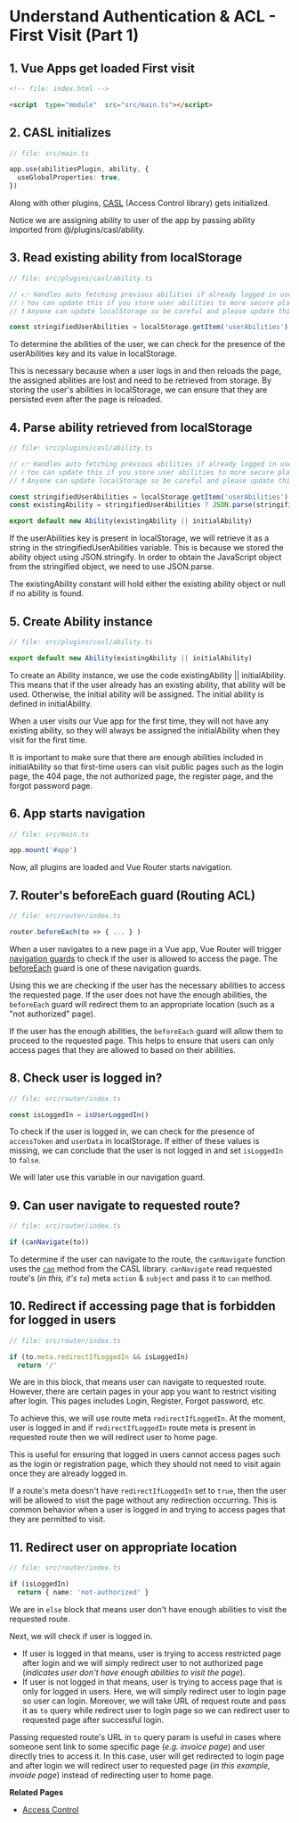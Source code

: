 # Understand Authentication & ACL - First Visit (Part 1)

## 1. Vue Apps get loaded First visit

```html
<!-- file: index.html -->

<script  type="module"  src="src/main.ts"></script>
```

## 2. CASL initializes

```ts
// file: src/main.ts

app.use(abilitiesPlugin, ability, {
  useGlobalProperties: true,
})
```

Along with other plugins, [CASL](https://casl.js.org/v6/en/package/casl-vue) (Access Control library) gets initialized.

Notice we are assigning ability to user of the app by passing ability imported from @/plugins/casl/ability.

## 3. Read existing ability from localStorage

```ts
// file: src/plugins/casl/ability.ts

// 👉 Handles auto fetching previous abilities if already logged in user
// ℹ️ You can update this if you store user abilities to more secure place
// ❗ Anyone can update localStorage so be careful and please update this

const stringifiedUserAbilities = localStorage.getItem('userAbilities')
```

To determine the abilities of the user, we can check for the presence of the userAbilities key and its value in localStorage.

This is necessary because when a user logs in and then reloads the page, the assigned abilities are lost and need to be retrieved from storage. By storing the user's abilities in localStorage, we can ensure that they are persisted even after the page is reloaded.

## 4. Parse ability retrieved from localStorage

```ts
// file: src/plugins/casl/ability.ts

// 👉 Handles auto fetching previous abilities if already logged in user
// ℹ️ You can update this if you store user abilities to more secure place
// ❗ Anyone can update localStorage so be careful and please update this

const stringifiedUserAbilities = localStorage.getItem('userAbilities')
const existingAbility = stringifiedUserAbilities ? JSON.parse(stringifiedUserAbilities) : null

export default new Ability(existingAbility || initialAbility)
```

If the userAbilities key is present in localStorage, we will retrieve it as a string in the stringifiedUserAbilities variable. This is because we stored the ability object using JSON.stringify. In order to obtain the JavaScript object from the stringified object, we need to use JSON.parse.

The existingAbility constant will hold either the existing ability object or null if no ability is found.

## 5. Create Ability instance

```ts
// file: src/plugins/casl/ability.ts

export default new Ability(existingAbility || initialAbility)
```

To create an Ability instance, we use the code existingAbility || initialAbility. This means that if the user already has an existing ability, that ability will be used. Otherwise, the initial ability will be assigned. The initial ability is defined in initialAbility.

When a user visits our Vue app for the first time, they will not have any existing ability, so they will always be assigned the initialAbility when they visit for the first time.

It is important to make sure that there are enough abilities included in initialAbility so that first-time users can visit public pages such as the login page, the 404 page, the not authorized page, the register page, and the forgot password page.

## 6. App starts navigation

```ts
// file: src/main.ts

app.mount('#app')
```

Now, all plugins are loaded and Vue Router starts navigation.

## 7. Router's beforeEach guard (Routing ACL)

```ts
// file: src/router/index.ts

router.beforeEach(to => { ... } )
```

When a user navigates to a new page in a Vue app, Vue Router will trigger [navigation guards](https://router.vuejs.org/guide/advanced/navigation-guards.html) to check if the user is allowed to access the page. The [beforeEach](https://router.vuejs.org/guide/advanced/navigation-guards.html#global-before-guards) guard is one of these navigation guards.

Using this we are checking if the user has the necessary abilities to access the requested page. If the user does not have the enough abilities, the `beforeEach` guard will redirect them to an appropriate location (such as a "not authorized" page).

If the user has the enough abilities, the `beforeEach` guard will allow them to proceed to the requested page. This helps to ensure that users can only access pages that they are allowed to based on their abilities.

## 8. Check user is logged in?

```ts
// file: src/router/index.ts

const isLoggedIn = isUserLoggedIn()
```

To check if the user is logged in, we can check for the presence of `accessToken` and `userData` in localStorage. If either of these values is missing, we can conclude that the user is not logged in and set `isLoggedIn` to `false`.

We will later use this variable in our navigation guard.

## 9. Can user navigate to requested route?

```ts  
// file: src/router/index.ts

if (canNavigate(to)) 
```

To determine if the user can navigate to the route, the `canNavigate` function uses the [`can`](https://casl.js.org/v6/en/guide/intro#basics) method from the CASL library. `canNavigate` read requested route's (_in this, it's `to`_) meta `action` & `subject` and pass it to `can` method.

## 10. Redirect if accessing page that is forbidden for logged in users

```ts
// file: src/router/index.ts

if (to.meta.redirectIfLoggedIn && isLoggedIn)
  return '/'
```

We are in this block, that means user can navigate to requested route. However, there are certain pages in your app you want to restrict visiting after login. This pages includes Login, Register, Forgot password, etc.

To achieve this, we will use route meta `redirectIfLoggedIn`. At the moment, user is logged in and if `redirectIfLoggedIn` route meta is present in requested route then we will redirect user to home page.

This is useful for ensuring that logged in users cannot access pages such as the login or registration page, which they should not need to visit again once they are already logged in.

If a route's meta doesn't have `redirectIfLoggedIn` set to `true`, then the user will be allowed to visit the page without any redirection occurring. This is common behavior when a user is logged in and trying to access pages that they are permitted to visit.

## 11. Redirect user on appropriate location

```ts
// file: src/router/index.ts

if (isLoggedIn)
  return { name: 'not-authorized' }
```

We are in `else` block that means user don't have enough abilities to visit the requested route.

Next, we will check if user is logged in.

- If user is logged in that means, user is trying to access restricted page  after login and we will simply redirect user to not authorized page (_indicates user don't have enough abilities to visit the page_).
- If user is not logged in that means, user is trying to access page that is only for logged in users. Here, we will simply redirect user to login page so user can login. Moreover, we will take URL of request route and pass it as `to` query while redirect user to login page so we can redirect user to requested page after successful login.

Passing requested route's URL in `to` query param is useful in cases where someone sent link to some specific page (_e.g. invoice page_) and user directly tries to access it. In this case, user will get redirected to login page and after login we will redirect user to requested page (_in this example, invoide page_) instead of redirecting user to home page.

**Related Pages**

- [Access Control](/guide/access-control.md)
